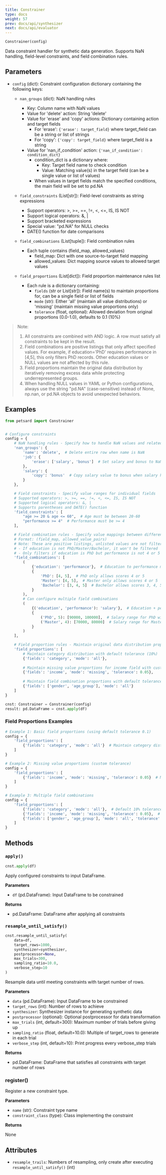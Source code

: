 ```yaml
---
title: Constrainer
type: docs
weight: 57
prev: docs/api/synthesizer
next: docs/api/evaluator
---
```



```python
Constrainer(config)
```

Data constraint handler for synthetic data generation. Supports NaN handling, field-level constraints, and field combination rules.

## Parameters

- `config` (dict): Constraint configuration dictionary containing the following keys:

  - `nan_groups` (dict): NaN handling rules
    - Key: Column name with NaN values
    - Value for 'delete' action: String 'delete'
    - Value for 'erase' and 'copy' actions: Dictionary containing action and target fields
      - For 'erase': `{'erase': target_field}` where target_field can be a string or list of strings
      - For 'copy': `{'copy': target_field}` where target_field is a string
    - Value for 'nan_if_condition' action: `{'nan_if_condition': condition_dict}`
      - condition_dict is a dictionary where:
        - Key: Target field name to check condition
        - Value: Matching value(s) in the target field (can be a single value or list of values)
      - When values in target fields match the specified conditions, the main field will be set to pd.NA

  - `field_constraints` (List[str]): Field-level constraints as string expressions
    - Support operators: >, >=, ==, !=, <, <=, IS, IS NOT
    - Support logical operators: &, |
    - Support bracketed expressions
    - Special value: "pd.NA" for NULL checks
    - DATE() function for date comparisons

  - `field_combinations` (List[tuple]): Field combination rules
    - Each tuple contains (field_map, allowed_values)
      - field_map: Dict with one source-to-target field mapping
      - allowed_values: Dict mapping source values to allowed target values

  - `field_proportions` (List[dict]): Field proportion maintenance rules list
    - Each rule is a dictionary containing:
      - `fields` (str or List[str]): Field name(s) to maintain proportions for, can be a single field or list of fields
      - `mode` (str): Either 'all' (maintain all value distributions) or 'missing' (maintain missing value proportions only)
      - `tolerance` (float, optional): Allowed deviation from original proportions (0.0-1.0), defaults to 0.1 (10%)

> Note:
> 1. All constraints are combined with AND logic. A row must satisfy all constraints to be kept in the result.
> 2. Field combinations are positive listings that only affect specified values. For example, if education='PhD' requires performance in [4,5], this only filters PhD records. Other education values or NULL values are not affected by this rule.
> 3. Field proportions maintain the original data distribution by iteratively removing excess data while protecting underrepresented groups.
> 4. When handling NULL values in YAML or Python configurations, always use the string "pd.NA" (case-sensitive) instead of None, np.nan, or pd.NA objects to avoid unexpected behaviors.

## Examples

```python
from petsard import Constrainer


# Configure constraints
config = {
    # NaN handling rules - Specify how to handle NaN values and related fields
    'nan_groups': {
        'name': 'delete',  # Delete entire row when name is NaN
        'job': {
            'erase': ['salary', 'bonus']  # Set salary and bonus to NaN when job is NaN
        },
        'salary': {
            'copy': 'bonus'  # Copy salary value to bonus when salary has value but bonus is NaN
        }
    },

    # Field constraints - Specify value ranges for individual fields
    # Supported operators: >, >=, ==, !=, <, <=, IS, IS NOT
    # Supported logical operators: &, |
    # Supports parentheses and DATE() function
    'field_constraints': [
        "age >= 20 & age <= 60",  # Age must be between 20-60
        "performance >= 4"  # Performance must be >= 4
    ],

    # Field combination rules - Specify value mappings between different fields
    # Format: (field_map, allowed_value_pairs)
    # Note: These are positive listings, unlisted values are not filtered, for example:
    # - If education is not PhD/Master/Bachelor, it won't be filtered
    # - Only filters if education is PhD but performance is not 4 or 5
    'field_combinations': [
        (
            {'education': 'performance'},  # Education to performance mapping
            {
                'PhD': [4, 5],  # PhD only allows scores 4 or 5
                'Master': [4, 5],  # Master only allows scores 4 or 5
                'Bachelor': [3, 4, 5]  # Bachelor allows scores 3, 4, 5
            }
        ),
        # Can configure multiple field combinations
        (
            {('education', 'performance'): 'salary'},  # Education + performance to salary mapping
            {
                ('PhD', 5): [90000, 100000],  # Salary range for PhD with performance 5
                ('Master', 4): [70000, 80000]  # Salary range for Master with performance 4
            }
        )
    ],

    # Field proportion rules - Maintain original data distribution proportions
    'field_proportions': [
        # Maintain category distribution with default tolerance (10%)
        {'fields': 'category', 'mode': 'all'},
        
        # Maintain missing value proportions for income field with custom 5% tolerance
        {'fields': 'income', 'mode': 'missing', 'tolerance': 0.05},
        
        # Maintain field combination proportions with default tolerance (10%)
        {'fields': ['gender', 'age_group'], 'mode': 'all'}
    ]
}

cnst: Constrainer = Constrainer(config)
result: pd.DataFrame = cnst.apply(df)
```

### Field Proportions Examples

```python
# Example 1: Basic field proportions (using default tolerance 0.1)
config = {
    'field_proportions': [
        {'fields': 'category', 'mode': 'all'}  # Maintain category distribution with default 10% tolerance
    ]
}

# Example 2: Missing value proportions (custom tolerance)
config = {
    'field_proportions': [
        {'fields': 'income', 'mode': 'missing', 'tolerance': 0.05}  # Maintain missing ratio with 5% tolerance
    ]
}

# Example 3: Multiple field combinations
config = {
    'field_proportions': [
        {'fields': 'category', 'mode': 'all'},  # Default 10% tolerance
        {'fields': 'income', 'mode': 'missing', 'tolerance': 0.05},  # Custom 5% tolerance
        {'fields': ['gender', 'age_group'], 'mode': 'all', 'tolerance': 0.15}  # Custom 15% tolerance
    ]
}
```

## Methods

### `apply()`

```python
cnst.apply(df)
```

Apply configured constraints to input DataFrame.

**Parameters**

- `df` (pd.DataFrame): Input DataFrame to be constrained

**Returns**

- pd.DataFrame: DataFrame after applying all constraints

### `resample_until_satisfy()`

```python
cnst.resample_until_satisfy(
    data=df,
    target_rows=1000,
    synthesizer=synthesizer,
    postprocessor=None,
    max_trials=300,
    sampling_ratio=10.0,
    verbose_step=10
)
```

Resample data until meeting constraints with target number of rows.

**Parameters**

- `data` (pd.DataFrame): Input DataFrame to be constrained
- `target_rows` (int): Number of rows to achieve
- `synthesizer`: Synthesizer instance for generating synthetic data
- `postprocessor` (optional): Optional postprocessor for data transformation
- `max_trials` (int, default=300): Maximum number of trials before giving up
- `sampling_ratio` (float, default=10.0): Multiple of target_rows to generate in each trial
- `verbose_step` (int, default=10): Print progress every verbose_step trials

**Returns**

- pd.DataFrame: DataFrame that satisfies all constraints with target number of rows

### register()

Register a new constraint type.

**Parameters**

- `name` (str): Constraint type name
- `constraint_class` (type): Class implementing the constraint

**Returns**

None

## Attributes

- `resample_trails`: Numbers of resampling, only create after executing `resample_until_satisfy()` (int)